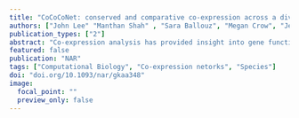 ```yaml
---
title: "CoCoCoNet: conserved and comparative co-expression across a diverse set of species"
authors: ["John Lee" "Manthan Shah" , "Sara Ballouz", "Megan Crow", "Jesse Gillis"]
publication_types: ["2"]
abstract: "Co-expression analysis has provided insight into gene function in organisms from Arabidopsis to zebrafish. Comparison across species has the potential to enrich these results, for example by prioritizing among candidate human disease genes based on their network properties or by finding alternative model systems where their co-expression is conserved. Here, we present CoCoCoNet as a tool for identifying conserved gene modules and comparing co-expression networks. CoCoCoNet is a resource for both data and methods, providing gold standard networks and sophisticated tools for on-the-fly comparative analyses across 14 species. We show how CoCoCoNet can be used in two use cases. In the first, we demonstrate deep conservation of a nucleolus gene module across very divergent organisms, and in the second, we show how the heterogeneity of autism mechanisms in humans can be broken down by functional groups and translated to model organisms. CoCoCoNet is free to use and available to all at https://milton.cshl.edu/CoCoCoNet, with data and R scripts available at ftp://milton.cshl.edu/data."
featured: false
publication: "NAR"
tags: ["Computational Biology", "Co-expression netorks", "Species"]
doi: "doi.org/10.1093/nar/gkaa348"
image:
  focal_point: ""
  preview_only: false
---
```


